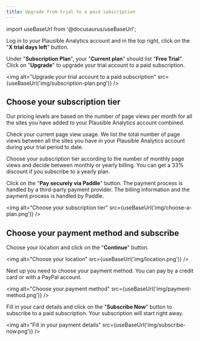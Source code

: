 ```yaml
---
title: Upgrade from trial to a paid subscription
---
```


import useBaseUrl from '@docusaurus/useBaseUrl';

Log in to your Plausible Analytics account and in the top right, click on the "**X trial days left**" button.

Under "**Subscription Plan**", your "**Current plan**" should list "**Free Trial**". Click on "**Upgrade**" to upgrade your trial account to a paid subscription.

<img alt="Upgrade your trial account to a paid subscription" src={useBaseUrl('img/subscription-plan.png')} />

## Choose your subscription tier

Our pricing levels are based on the number of page views per month for all the sites you have added to your Plausible Analytics account combined. 

Check your current page view usage. We list the total number of page views between all the sites you have in your Plausible Analytics account during your trial period to date.

Choose your subscription tier according to the number of monthly page views and decide between monthly or yearly billing. You can get a 33% discount if you subscribe to a yearly plan.

Click on the "**Pay securely via Paddle**" button. The payment process is handled by a third-party payment provider. The billing information and the payment process is handled by Paddle.

<img alt="Choose your subscription tier" src={useBaseUrl('img/choose-a-plan.png')} />

## Choose your payment method and subscribe

Choose your location and click on the "**Continue**" button.

<img alt="Choose your location" src={useBaseUrl('img/location.png')} />

Next up you need to choose your payment method. You can pay by a credit card or with a PayPal account.

<img alt="Choose your payment method" src={useBaseUrl('img/payment-method.png')} />

Fill in your card details and click on the "**Subscribe Now**" button to subscribe to a paid subscription. Your subscription will start right away.

<img alt="Fill in your payment details" src={useBaseUrl('img/subscribe-now.png')} />
